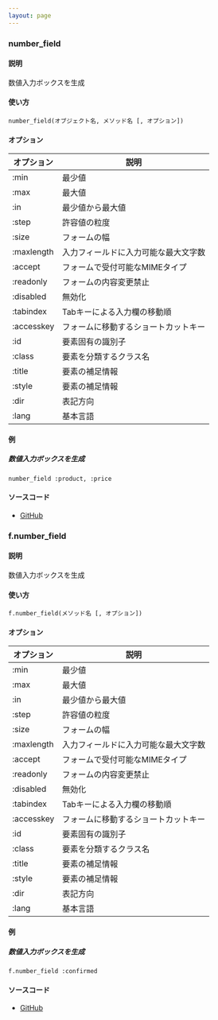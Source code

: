 ```yaml
---
layout: page
---
```

### number_field
#### 説明
数値入力ボックスを生成

#### 使い方
    number_field(オブジェクト名, メソッド名 [, オプション])

#### オプション

オプション      | 説明
---------- | ------------------
:min       | 最少値
:max       | 最大値
:in        | 最少値から最大値
:step      | 許容値の粒度
:size      | フォームの幅
:maxlength | 入力フィールドに入力可能な最大文字数
:accept    | フォームで受付可能なMIMEタイプ
:readonly  | フォームの内容変更禁止
:disabled  | 無効化
:tabindex  | Tabキーによる入力欄の移動順
:accesskey | フォームに移動するショートカットキー
:id        | 要素固有の識別子
:class     | 要素を分類するクラス名
:title     | 要素の補足情報
:style     | 要素の補足情報
:dir       | 表記方向
:lang      | 基本言語

#### 例
##### 数値入力ボックスを生成
    number_field :product, :price

#### ソースコード
* [GitHub](https://github.com/rails/rails/blob/f33d52c95217212cbacc8d5e44b5a8e3cdc6f5b3/actionview/lib/action_view/helpers/form_helper.rb#L1514)

### f.number_field
#### 説明
数値入力ボックスを生成

#### 使い方
    f.number_field(メソッド名 [, オプション])

#### オプション

オプション      | 説明
---------- | ------------------
:min       | 最少値
:max       | 最大値
:in        | 最少値から最大値
:step      | 許容値の粒度
:size      | フォームの幅
:maxlength | 入力フィールドに入力可能な最大文字数
:accept    | フォームで受付可能なMIMEタイプ
:readonly  | フォームの内容変更禁止
:disabled  | 無効化
:tabindex  | Tabキーによる入力欄の移動順
:accesskey | フォームに移動するショートカットキー
:id        | 要素固有の識別子
:class     | 要素を分類するクラス名
:title     | 要素の補足情報
:style     | 要素の補足情報
:dir       | 表記方向
:lang      | 基本言語

#### 例
##### 数値入力ボックスを生成
    f.number_field :confirmed

#### ソースコード
* [GitHub](https://github.com/rails/rails/blob/f33d52c95217212cbacc8d5e44b5a8e3cdc6f5b3/actionview/lib/action_view/helpers/form_helper.rb#L1891)